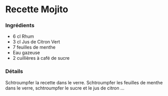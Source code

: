 # Recette Mojito

### Ingrédients

* 6 cl Rhum
* 3 cl Jus de Citron Vert
* 7 feuilles de menthe
* Eau gazeuse
* 2 cuillières à café de sucre

### Détails

Schtroumpfer la recette dans le verre.
Schtroumpfer les feuilles de menthe dans le verre, schtroumpfer le sucre et le jus de citron ...

